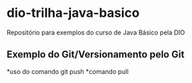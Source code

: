 # dio-trilha-java-basico

Repositório para exemplos do curso de Java Básico pela DIO

## Exemplo do Git/Versionamento pelo Git
*uso do comando git push
*comando pull  
